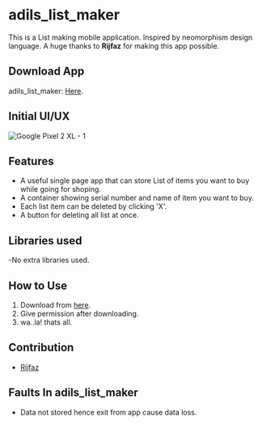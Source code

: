 # adils_list_maker
This is a List making mobile application. Inspired by neomorphism design language. A huge thanks to **Rijfaz** for making this app possible.

## Download App
adils_list_maker: [Here](https://drive.google.com/file/d/1z7o2oioqjmiwGGo8M7i_IhcfZEb-Tj3D/view?usp=sharing).

## Initial UI/UX
![Google Pixel 2 XL - 1](https://user-images.githubusercontent.com/67414716/134766521-3dae3a36-1301-4ced-a0cf-e5d312fcb01d.png)

## Features
- A useful single page app that can store List of items you want to buy while going for shoping.
- A container showing serial number and name of item you want to buy.
- Each list item can be deleted by clicking 'X'.
- A button for deleting all list at once.

## Libraries used
-No extra libraries used.

## How to Use
1. Download from [here](README.md#download-app).
2. Give permission after downloading.
3. wa..la! thats all.

## Contribution
- [Rijfaz]("https://github.com/rijfas")

## Faults In adils_list_maker
- Data not stored hence exit from app cause data loss.